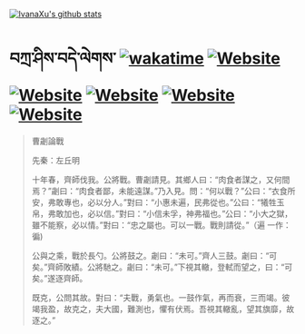 [![IvanaXu's github stats](https://github-readme-stats.vercel.app/api?username=IvanaXu&theme=shadow_red)](https://github.com/anuraghazra/github-readme-stats)
# བཀྲ་ཤིས་བདེ་ལེགས་	[![wakatime](https://wakatime.com/badge/user/5043ee4a-e361-4607-9d47-d557f2005d05.svg)](https://wakatime.com/@5043ee4a-e361-4607-9d47-d557f2005d05)	[![Website](https://img.shields.io/website?label=&up_color=orange&up_message=Tianchi&url=https%3A%2F%2Fshields.io)](https://tianchi.aliyun.com/home/science/scienceDetail?userId=1095279182618)	[![Website](https://img.shields.io/website?label=&up_color=green&up_message=Yuque&url=https%3A%2F%2Fshields.io)](https://www.yuque.com/ivanaxu)	[![Website](https://img.shields.io/website?label=&up_color=yellow&up_message=Leetcode&url=https%3A%2F%2Fshields.io)](https://leetcode.cn/u/ivanaxu)	[![Website](https://img.shields.io/website?label=&up_color=violet&up_message=AIstudio&url=https%3A%2F%2Fshields.io)](https://aistudio.baidu.com/aistudio/personalcenter/thirdview/979775)	[![Website](https://img.shields.io/website?label=&up_color=red&up_message=Gitee&url=https%3A%2F%2Fshields.io)](https://gitee.com/IvanaXu)
> 曹劌論戰
> 
> 先秦：左丘明 
> 
> 十年春，齊師伐我。公將戰。曹劌請見。其鄉人曰：“肉食者謀之，又何間焉？”劌曰：“肉食者鄙，未能遠謀。”乃入見。問：“何以戰？”公曰：“衣食所安，弗敢專也，必以分人。”對曰：“小惠未遍，民弗從也。”公曰：“犧牲玉帛，弗敢加也，必以信。”對曰：“小信未孚，神弗福也。”公曰：“小大之獄，雖不能察，必以情。”對曰：“忠之屬也。可以一戰。戰則請從。”（遍 一作：徧)
> 
> 公與之乘，戰於長勺。公將鼓之。劌曰：“未可。”齊人三鼓。劌曰：“可矣。”齊師敗績。公將馳之。劌曰：“未可。”下視其轍，登軾而望之，曰：“可矣。”遂逐齊師。
> 
> 既克，公問其故。對曰：“夫戰，勇氣也。一鼓作氣，再而衰，三而竭。彼竭我盈，故克之，夫大國，難測也，懼有伏焉。吾視其轍亂，望其旗靡，故逐之。”
>
